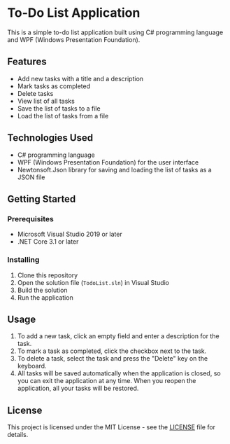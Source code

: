 # To-Do List Application

This is a simple to-do list application built using C# programming language and WPF (Windows Presentation Foundation).

## Features

- Add new tasks with a title and a description
- Mark tasks as completed
- Delete tasks
- View list of all tasks
- Save the list of tasks to a file
- Load the list of tasks from a file

## Technologies Used

- C# programming language
- WPF (Windows Presentation Foundation) for the user interface
- Newtonsoft.Json library for saving and loading the list of tasks as a JSON file

## Getting Started

### Prerequisites

- Microsoft Visual Studio 2019 or later
- .NET Core 3.1 or later

### Installing

1. Clone this repository
2. Open the solution file (`TodoList.sln`) in Visual Studio
3. Build the solution
4. Run the application

## Usage

1. To add a new task, click an empty field and enter a description for the task.
2. To mark a task as completed, click the checkbox next to the task.
3. To delete a task, select the task and press the "Delete" key on the keyboard.
4. All tasks will be saved automatically when the application is closed, so you can exit the application at any time. When you reopen the application, all your tasks will be restored.

## License

This project is licensed under the MIT License - see the [LICENSE](LICENSE.txt) file for details.